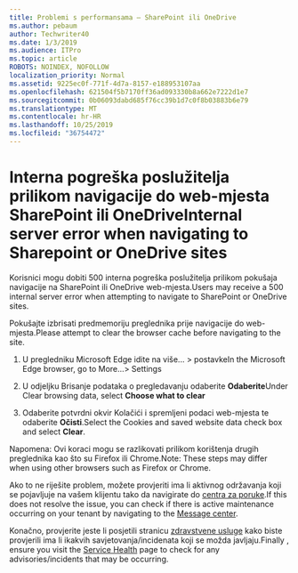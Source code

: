 ```yaml
---
title: Problemi s performansama – SharePoint ili OneDrive
ms.author: pebaum
author: Techwriter40
ms.date: 1/3/2019
ms.audience: ITPro
ms.topic: article
ROBOTS: NOINDEX, NOFOLLOW
localization_priority: Normal
ms.assetid: 9225ec0f-771f-4d7a-8157-e188953107aa
ms.openlocfilehash: 621504f5b7170ff36ad093330b8a662e7222d1e7
ms.sourcegitcommit: 0b06093dabd685f76cc39b1d7c0f8b03883b6e79
ms.translationtype: MT
ms.contentlocale: hr-HR
ms.lasthandoff: 10/25/2019
ms.locfileid: "36754472"
---
```

# <a name="internal-server-error-when-navigating-to-sharepoint-or-onedrive-sites"></a><span data-ttu-id="a55b6-102">Interna pogreška poslužitelja prilikom navigacije do web-mjesta SharePoint ili OneDrive</span><span class="sxs-lookup"><span data-stu-id="a55b6-102">Internal server error when navigating to Sharepoint or OneDrive sites</span></span>

<span data-ttu-id="a55b6-103">Korisnici mogu dobiti 500 interna pogreška poslužitelja prilikom pokušaja navigacije na SharePoint ili OneDrive web-mjesta.</span><span class="sxs-lookup"><span data-stu-id="a55b6-103">Users may receive a 500 internal server error when attempting to navigate to SharePoint or OneDrive sites.</span></span> 

<span data-ttu-id="a55b6-104">Pokušajte izbrisati predmemoriju preglednika prije navigacije do web-mjesta.</span><span class="sxs-lookup"><span data-stu-id="a55b6-104">Please attempt to clear the browser cache before navigating to the site.</span></span>


1. <span data-ttu-id="a55b6-105">U pregledniku Microsoft Edge idite na više... > postavke</span><span class="sxs-lookup"><span data-stu-id="a55b6-105">In the Microsoft Edge browser, go to More...> Settings</span></span>

2. <span data-ttu-id="a55b6-106">U odjeljku Brisanje podataka o pregledavanju odaberite **Odaberite**</span><span class="sxs-lookup"><span data-stu-id="a55b6-106">Under Clear browsing data, select **Choose what to clear**</span></span>

3. <span data-ttu-id="a55b6-107">Odaberite potvrdni okvir Kolačići i spremljeni podaci web-mjesta te odaberite **Očisti**.</span><span class="sxs-lookup"><span data-stu-id="a55b6-107">Select the Cookies and saved website data check box and select **Clear**.</span></span>

<span data-ttu-id="a55b6-108">Napomena: Ovi koraci mogu se razlikovati prilikom korištenja drugih preglednika kao što su Firefox ili Chrome.</span><span class="sxs-lookup"><span data-stu-id="a55b6-108">Note: These steps may differ when using other browsers such as Firefox or Chrome.</span></span>

<span data-ttu-id="a55b6-109">Ako to ne riješite problem, možete provjeriti ima li aktivnog održavanja koji se pojavljuje na vašem klijentu tako da navigirate do [centra za poruke](https://portal.office.com/adminportal/home#/MessageCenter).</span><span class="sxs-lookup"><span data-stu-id="a55b6-109">If this does not resolve the issue, you can check if there is active maintenance occurring on your tenant by navigating to the [Message center](https://portal.office.com/adminportal/home#/MessageCenter).</span></span>

<span data-ttu-id="a55b6-110">Konačno, provjerite jeste li posjetili stranicu [zdravstvene usluge](https://portal.office.com/adminportal/home#/servicehealth) kako biste provjerili ima li ikakvih savjetovanja/incidenata koji se možda javljaju.</span><span class="sxs-lookup"><span data-stu-id="a55b6-110">Finally , ensure you visit the [Service Health](https://portal.office.com/adminportal/home#/servicehealth) page to check for any advisories/incidents that may be occurring.</span></span>

